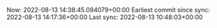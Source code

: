 Now: 2022-08-13 14:38:45.094079+00:00 Earliest commit since sync: 2022-08-13 14:17:36+00:00 Last sync: 2022-08-13 10:48:03+00:00
